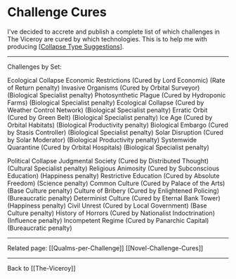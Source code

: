# Challenge Cures

I've decided to accrete and publish a complete list of which challenges in The Viceroy are cured by which technologies.  This is to help me with producing [[Collapse Type Suggestions]].

---
Challenges by Set:

Ecological Collapse
Economic Restrictions (Cured by Lord Economic) (Rate of Return penalty)
Invasive Organisms (Cured by Orbital Surveyor) (Biological Specialist penalty)
Photosynthetic Plague (Cured by Hydroponic Farms) (Biological Specialist penalty)
Ecological Collapse (Cured by Weather Control Network) (Biological Specialist penalty)
Erratic Orbit (Cured by Green Belt) (Biological Specialist penalty)
Ice Age (Cured by Orbital Habitats)  (Biological Productivity penalty)
Biological Embargo (Cured by Stasis Controller)  (Biological Specialist penalty)
Solar Disruption (Cured by Solar Moderator)  (Biological Productivity penalty)
Systemwide Quarantine (Cured by Orbital Hospitals) (Biological Specialist penalty)

Political Collapse
Judgmental Society (Cured by Distributed Thought) (Cultural Specialist penalty)
Religious Animosity (Cured by Subconscious Education)  (Happiness penalty)
Restrictive Education (Cured by Absolute Freedom)  (Science penalty)
Common Culture  (Cured by Palace of the Arts)  (Base Culture penalty)
Culture of Bribery  (Cured by Enlightened Policing)  (Bureaucratic penalty)
Determinist Culture  (Cured by Eternal Bank Tower)  (Happiness penalty)
Civil Unrest  (Cured by Local Government)  (Base Culture penalty)
History of Horrors (Cured by Nationalist Indoctrination)  (Influence penalty)
Incompetent Regime  (Cured by Panarchic Capital)  (Bureaucratic penalty)

---
Related page:
[[Qualms-per-Challenge]]
[[Novel-Challenge-Cures]]

---
Back to [[The-Viceroy]]

[//begin]: # "Autogenerated link references for markdown compatibility"
[Collapse Type Suggestions]: collapse-type-suggestions.md "Collapse Type Suggestions"
[The Viceroy]: The-Viceroy.md "The-Viceroy"
[//end]: # "Autogenerated link references"